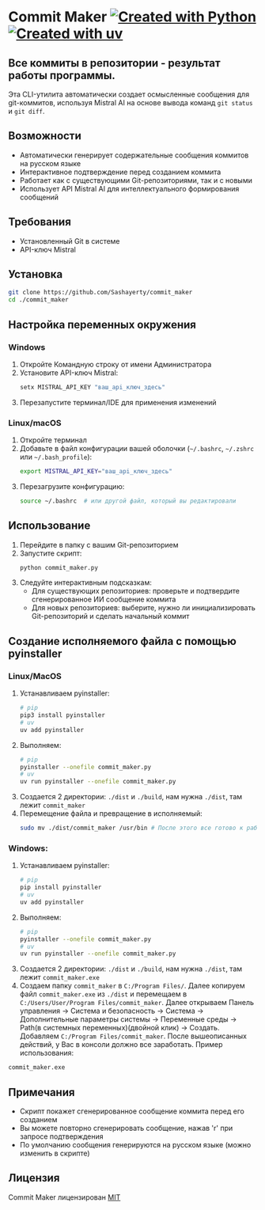 # Commit Maker [![Created with Python](https://img.shields.io/badge/Created_with-Python-blue)](https://www.python.org/) [![Created with uv](https://img.shields.io/badge/Created_with-uv-blue)]()

## Все коммиты в репозитории - результат работы программы.

Эта CLI-утилита автоматически создает осмысленные сообщения для git-коммитов, используя Mistral AI на основе вывода команд `git status` и `git diff`.

## Возможности

- Автоматически генерирует содержательные сообщения коммитов на русском языке
- Интерактивное подтверждение перед созданием коммита
- Работает как с существующими Git-репозиториями, так и с новыми
- Использует API Mistral AI для интеллектуального формирования сообщений

## Требования

- Установленный Git в системе
- API-ключ Mistral

## Установка

```bash
git clone https://github.com/Sashayerty/commit_maker
cd ./commit_maker
```

## Настройка переменных окружения

### Windows

1. Откройте Командную строку от имени Администратора
2. Установите API-ключ Mistral:
   ```cmd
   setx MISTRAL_API_KEY "ваш_api_ключ_здесь"
   ```
3. Перезапустите терминал/IDE для применения изменений

### Linux/macOS

1. Откройте терминал
2. Добавьте в файл конфигурации вашей оболочки (`~/.bashrc`, `~/.zshrc` или `~/.bash_profile`):
   ```bash
   export MISTRAL_API_KEY="ваш_api_ключ_здесь"
   ```
3. Перезагрузите конфигурацию:
   ```bash
   source ~/.bashrc  # или другой файл, который вы редактировали
   ```

## Использование

1. Перейдите в папку с вашим Git-репозиторием
2. Запустите скрипт:
   ```bash
   python commit_maker.py
   ```
3. Следуйте интерактивным подсказкам:
   - Для существующих репозиториев: проверьте и подтвердите сгенерированное ИИ сообщение коммита
   - Для новых репозиториев: выберите, нужно ли инициализировать Git-репозиторий и сделать начальный коммит

## Создание исполняемого файла с помощью pyinstaller

### Linux/MacOS
1. Устанавливаем pyinstaller:
   ```bash
   # pip
   pip3 install pyinstaller
   # uv
   uv add pyinstaller
   ```
2. Выполняем:
   ```bash
   # pip
   pyinstaller --onefile commit_maker.py
   # uv 
   uv run pyinstaller --onefile commit_maker.py
   ```
3. Создается 2 директории: `./dist` и `./build`, нам нужна `./dist`, там лежит `commit_maker`
4. Перемещение файла и превращение в исполняемый:
   ```bash
   sudo mv ./dist/commit_maker /usr/bin # После этого все готово к работе!
   ```
### Windows:
1. Устанавливаем pyinstaller:
   ```bash
   # pip
   pip install pyinstaller
   # uv
   uv add pyinstaller
   ```
2. Выполняем:
   ```bash
   # pip
   pyinstaller --onefile commit_maker.py
   # uv 
   uv run pyinstaller --onefile commit_maker.py
   ```
3. Создается 2 директории: `./dist` и `./build`, нам нужна `./dist`, там лежит `commit_maker.exe`
4. Создаем папку `commit_maker` в `C:/Program Files/`. Далее копируем файл `commit_maker.exe` из `./dist` и перемещаем в  `C:/Users/User/Program Files/commit_maker`. Далее открываем Панель управления -> Система и безопасность -> Система -> Дополнительные параметры системы -> Переменные среды -> Path(в системных переменных)(двойной клик) -> Создать. Добавляем `C:/Program Files/commit_maker`. После вышеописанных действий, у Вас в консоли должно все заработать. Пример использования:  
```cmd
commit_maker.exe
```

## Примечания

- Скрипт покажет сгенерированное сообщение коммита перед его созданием
- Вы можете повторно сгенерировать сообщение, нажав 'r' при запросе подтверждения
- По умолчанию сообщения генерируются на русском языке (можно изменить в скрипте)

## Лицензия

Commit Maker лицензирован [MIT](LICENSE)